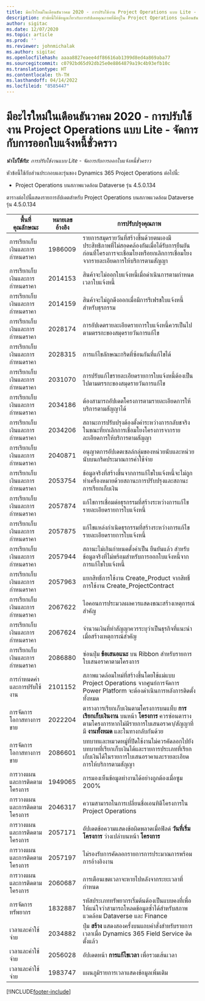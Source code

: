 ```yaml
---
title: มีอะไรใหม่ในเดือนธันวาคม 2020 - การปรับใช้งาน Project Operations แบบ Lite - จัดการกับการออกใบแจ้งหนี้ชั่วคราว
description: หัวข้อนี้ให้ข้อมูลเกี่ยวกับการอัปเดตคุณภาพที่มีอยู่ใน Project Operations รุ่นเดือนธันวาคม 2020 สำหรับการปรับใช้งาน Project Operations แบบ Lite - จัดการกับการออกใบแจ้งหนี้ชั่วคราว
author: sigitac
ms.date: 12/07/2020
ms.topic: article
ms.prod: ''
ms.reviewer: johnmichalak
ms.author: sigitac
ms.openlocfilehash: aaaa8827eaee4df86616ab1399d8ed4a869aba77
ms.sourcegitcommit: c0792bd65d92db25e0e8864879a19c4b93efb10c
ms.translationtype: HT
ms.contentlocale: th-TH
ms.lasthandoff: 04/14/2022
ms.locfileid: "8585447"
---
```

# <a name="whats-new-december-2020---project-operations-lite-deployment---deal-to-proforma-invoicing"></a>มีอะไรใหม่ในเดือนธันวาคม 2020 - การปรับใช้งาน Project Operations แบบ Lite - จัดการกับการออกใบแจ้งหนี้ชั่วคราว

_**นำไปใช้กับ:** การปรับใช้งานแบบ Lite - จัดการกับการออกใบแจ้งหนี้ชั่วคราว_

หัวข้อนี้ใช้กับส่วนประกอบและรุ่นของ Dynamics 365 Project Operations ต่อไปนี้:

  - Project Operations บนสภาพแวดล้อม Dataverse รุ่น 4.5.0.134 

ตารางต่อไปนี้แสดงรายการอัปเดตสำหรับ Project Operations บนสภาพแวดล้อม Dataverse รุ่น 4.5.0.134

| **พื้นที่คุณลักษณะ** | **หมายเลขอ้างอิง** | **การปรับปรุงคุณภาพ** |
| --- | --- | --- |
| การเรียกเก็บเงินและการกำหนดราคา | 1986009 | รายการสมุดรายวันที่สร้างขึ้นด้วยตนเองมีประสิทธิภาพที่ไม่สอดคล้องกันเมื่อได้รับการยืนยันก่อนที่โครงการจะเชื่อมโยงหรือยกเลิกการเชื่อมโยงจากรายละเอียดการให้บริการตามสัญญา |
| การเรียกเก็บเงินและการกำหนดราคา | 2014153 | สินค้าจะไม่ออกใบแจ้งหนี้เมื่อดำเนินการตามกำหนดเวลาใบแจ้งหนี้ |
| การเรียกเก็บเงินและการกำหนดราคา | 2014159 | สินค้าจะไม่ถูกดึงออกเมื่อมีการรีเฟรชใบแจ้งหนี้สำหรับธุรกรรม |
| การเรียกเก็บเงินและการกำหนดราคา | 2028174 | การอัปเดตรายละเอียดรายการใบแจ้งหนี้ควรเป็นไปตามตรรกะของสมุดรายวันการแก้ไข |
| การเรียกเก็บเงินและการกำหนดราคา | 2028315 | การแก้ไขลักษณะกริดที่ซ้อนกันที่แก้ไขได้ |
| การเรียกเก็บเงินและการกำหนดราคา | 2031070 | การปรับแก้ไขรายละเอียดรายการใบแจ้งหนี้ต้องเป็นไปตามตรรกะของสมุดรายวันการแก้ไข |
| การเรียกเก็บเงินและการกำหนดราคา | 2034186 | ต้องสามารถอัปเดตโครงการตามรายละเอียดการให้บริการตามสัญญาได้ |
| การเรียกเก็บเงินและการกำหนดราคา | 2034206 | สถานะการปรับปรุงต้องตั้งค่าระหว่างการกลับชจริงในขณะที่ยกเลิกการเชื่อมโยงโครงการจากรายละเอียดการให้บริการตามสัญญา |
| การเรียกเก็บเงินและการกำหนดราคา | 2040871 | อนุญาตการอัปเดตเซลล์กลุ่มของหน่วยนับและหน่วยนับบนกริดประมาณการค่าใช้จ่าย |
| การเรียกเก็บเงินและการกำหนดราคา | 2053754 | ข้อมูลจริงที่สร้างขึ้นจากการแก้ไขใบแจ้งหนี้จะไม่ถูกทำเครื่องหมายด้วยสถานะการปรับปรุงและสถานะการเรียกเก็บเงิน |
| การเรียกเก็บเงินและการกำหนดราคา | 2057874 | แก้ไขการเชื่อมต่อธุรกรรมที่สร้างระหว่างการแก้ไขรายละเอียดรายการใบแจ้งหนี้ |
| การเรียกเก็บเงินและการกำหนดราคา | 2057875 | แก้ไขแหล่งกำเนิดธุรกรรมที่สร้างระหว่างการแก้ไขรายละเอียดรายการใบแจ้งหนี้ |
| การเรียกเก็บเงินและการกำหนดราคา | 2057944 | สถานะไม่เกินกำหนดตั้งค่าเป็น ยืนยันแล้ว สำหรับข้อมูลจริงที่ไม่พร้อมสำหรับการออกใบแจ้งหนี้จากการแก้ไขใบแจ้งหนี้ |
| การเรียกเก็บเงินและการกำหนดราคา | 2057963 | แยกสิทธิ์การใช้งาน Create\_Product จากสิทธิ์การใช้งาน Create\_ProjectContract |
| การเรียกเก็บเงินและการกำหนดราคา | 2067622 | ไอคอนการประมวลผลควรแสดงขณะสร้างเหตุการณ์สำคัญ |
| การเรียกเก็บเงินและการกำหนดราคา | 2067624 | จำนวนเงินที่ทำสัญญาควรระบุว่าเป็นธุรกิจที่แนะนำเมื่อสร้างเหตุการณ์สำคัญ |
| การเรียกเก็บเงินและการกำหนดราคา | 2086880 | ซ่อนปุ่ม **ข้อเสนอแนะ** บน Ribbon สำหรับรายการใบเสนอราคาตามโครงการ |
| การกำหนดค่าและการปรับใช้งาน | 2101152 | สภาพแวดล้อมใหม่ที่สร้างขึ้นโดยใช้แม่แบบ Project Operations จากศูนย์การจัดการ Power Platform จะต้องดำเนินการหลังการติดตั้งทั้งหมด |
|   การจัดการโอกาสทางการขาย | 2022204 | ตารางการเรียกเก็บเงินตามโครงการบนแท็บ **การเรียกเก็บเงินงาน** บนหน้า **โครงการ** ควรซ่อนตารางตามโครงการหากไม่มีรายการใบเสนอราคา/สัญญาที่มี **งานทั้งหมด** และในทางกลับกันด้วย |
|   การจัดการโอกาสทางการขาย | 2086601 | บทบาทและหมวดหมู่ที่ปิดใช้งานไม่ควรคัดลอกไปยังบทบาทที่เรียกเก็บเงินได้และรายการประเภทที่เรียกเก็บเงินได้ในรายการใบเสนอราคาและรายละเอียดการให้บริการตามสัญญา |
| การวางแผนและการติดตามโครงการ | 1949065 | การมองเห็นข้อมูลทำงานได้อย่างถูกต้องเมื่อซูม 200% |
| การวางแผนและการติดตามโครงการ | 2046317 | ความสามารถในการเปลี่ยนชื่อเอนทิตีโครงการใน Project Operations |
| การวางแผนและการติดตามโครงการ | 2057171 | อัปเดตข้อความแสดงข้อผิดพลาดเมื่อฟิลด์ **วันที่เริ่มโครงการ** ว่างเปล่าบนหน้า **โครงการ** |
| การวางแผนและการติดตามโครงการ | 2057197 | ไม่รองรับการคัดลอกรายการการประมาณการพร้อมการอ้างอิงงาน |
| การวางแผนและการติดตามโครงการ | 2060687 | การเตือนเขตเวลาจะหายไปหลังจากระยะเวลาที่กำหนด |
| การจัดการทรัพยากร | 1832887 | รหัสประเภททรัพยากรเริ่มต้นต้องเป็นแบบคงที่เพื่อให้แน่ใจว่าสามารถโหลดข้อมูลซ้ำได้สำหรับสภาพแวดล้อม Dataverse และ Finance |
| เวลาและค่าใช้จ่าย | 2034882 | ปุ่ม **สร้าง** แสดงสองครั้งบนแถบคำสั่งสำหรับรายการเวลาเมื่อ Dynamics 365 Field Service ติดตั้งแล้ว |
| เวลาและค่าใช้จ่าย | 2056028 | อัปเดตหน้า **การแก้ไขเวลา** เพื่อรวมเส้นเวลา |
| เวลาและค่าใช้จ่าย | 1983747 | แผนภูมิรายการเวลาแสดงข้อมูลเพิ่มเติม |


[!INCLUDE[footer-include](../../includes/footer-banner.md)]